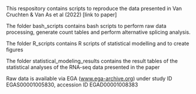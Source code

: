 This respository contains scripts to reproduce the data presented in Van Cruchten & Van As et al (2022) [link to paper]

The folder bash_scripts contains bash scripts to perform raw data processing, generate count tables and perform alternative splicing analysis.

The folder R_scripts contains R scripts of statistical modelling and to create figures  

The folder statistical_modeling_results contains the result tables of the statistical analyses of the RNA-seq data presented in the paper
 
Raw data is available via EGA (www.ega-archive.org) under study ID EGAS00001005830, accession ID EGAD00001008383
